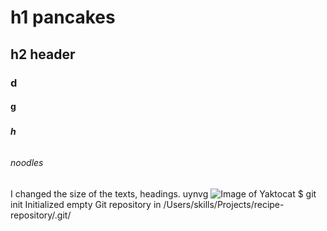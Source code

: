 # h1 pancakes
## h2 header
### <h3> d
#### <h4>  g
##### <h5> h
###### <h6> noodles
I changed the size of the texts, headings.
uynvg
![Image of Yaktocat](https://octodex.github.com/images/yaktocat.png)
$ git init
Initialized empty Git repository in /Users/skills/Projects/recipe-repository/.git/
